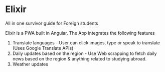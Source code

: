 # Elixir
All in one survivor guide for Foreign students

Elixir is a PWA built in Angular.
The App integrates the following features
1. Translate languages - User can click images, type or speak to translate (Uses Google Translate APIs)
2. Daily updates based on the region - Use Web scrapping to fetch daily news based on the region & anything related to studying abroad.
3. Weather updates
